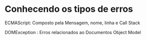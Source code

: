<h1>Conhecendo os tipos de erros</h1>
<p>ECMAScript: Composto pela Mensagem, nome, linha e Call Stack</p>
<p>DOMException : Erros relacionados ao Documentos Object Model</p>